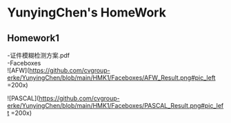 # YunyingChen's HomeWork




## Homework1
-证件模糊检测方案.pdf        
-Faceboxes                
![AFW](https://github.com/cvgroup-erke/YunyingChen/blob/main/HMK1/Faceboxes/AFW_Result.png#pic_left =200x)



![PASCAL](https://github.com/cvgroup-erke/YunyingChen/blob/main/HMK1/Faceboxes/PASCAL_Result.png#pic_left =200x)



